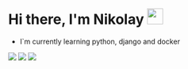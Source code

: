 # Hi there, I'm Nikolay <img src="https://github.com/blackcater/blackcater/raw/main/images/Hi.gif" height="32"/>

  - I`m currently learning python, django and docker

![](https://github-profile-summary-cards.vercel.app/api/cards/most-commit-language?username=NikolajMakarovskij&theme=solarized_dark) ![](https://github-profile-summary-cards.vercel.app/api/cards/repos-per-language?username=NikolajMakarovskij&theme=solarized_dark) ![](https://github-profile-summary-cards.vercel.app/api/cards/productive-time?username=NikolajMakarovskij&theme=solarized_dark)

